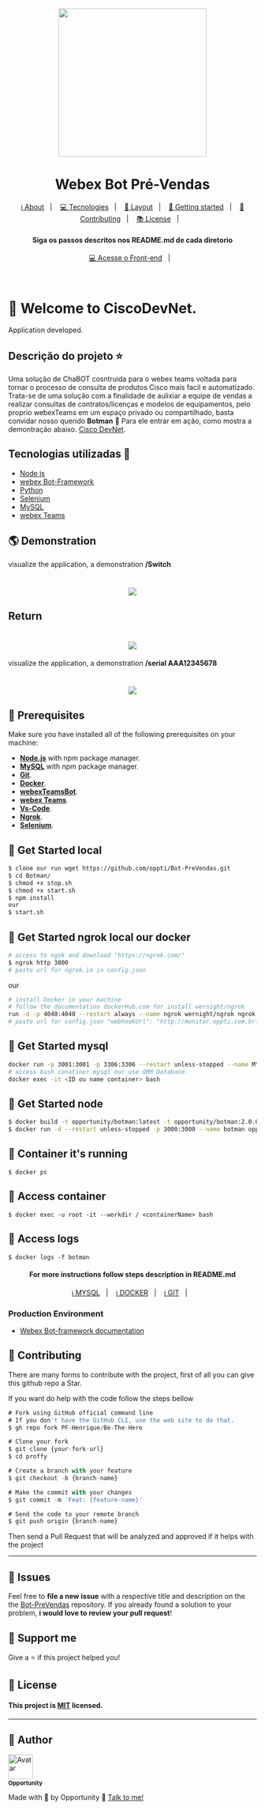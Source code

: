 <h1 align="center">
    <img src="https://github.com/oppti/Botman/blob/master/.Docs/assets/robot-microsoft.png" width= "300px;" height= "300px;" />
</h1>

<h1 align='center'>Webex Bot Pré-Vendas</h1>

<p align="center">
  <a href="#-about-project">ℹ️ About</a>&nbsp;&nbsp;&nbsp;|&nbsp;&nbsp;&nbsp;
  <a href="#-tecnologias-and-packages">💻 Tecnologies</a>&nbsp;&nbsp;&nbsp;|&nbsp;&nbsp;&nbsp;
  <a href="#-layout">🔖 Layout</a>&nbsp;&nbsp;&nbsp;|&nbsp;&nbsp;&nbsp;
  <a href="#-getting-started">🚀 Getting started</a>&nbsp;&nbsp;&nbsp;|&nbsp;&nbsp;&nbsp;
  <a href="#-Contributing">🤝 Contributing</a>&nbsp;&nbsp;&nbsp;|&nbsp;&nbsp;&nbsp;
  <a href="#-license">📚 License</a>&nbsp;&nbsp;&nbsp;|&nbsp;&nbsp;&nbsp;  
</p>

<h4 align="center">
     Siga os passos descritos nos README.md de cada diretorio
</h4>

<p align="center">
  <a href="https://github.com/oppti/Botman">💻 Acesse o Front-end</a>&nbsp;&nbsp;&nbsp;|&nbsp;&nbsp;&nbsp;
</p>
<br>

# 🚀 Welcome to CiscoDevNet.

Application developed.

## Descrição do projeto :star:

Uma solução de ChaBOT cosntruida para o webex teams voltada para tornar o processo de consulta de produtos Cisco mais facil e automatizado.
Trata-se de uma solução com a finalidade de aulixiar a equipe de vendas a realizar consultas de contratos/licenças e modelos de equipamentos, pelo proprio webexTeams em um espaço privado ou compartilhado, basta convidar nosso querido **Botman** 🦇 Para ele entrar em ação, como mostra a demontração abaixo. [Cisco DevNet](https://developer.cisco.com/).

## Tecnologias utilizadas 🚀

<ul>
    <li><a href="https://nodejs.org/en/" target="_blank">Node js</a></li>
    <li><a href="#" target="_blank">webex Bot-Framework</a></li>
    <li><a href="#" target="_blank">Python</a></li>
    <li><a href="#" target="_blank">Selenium</a></li>
    <li><a href="#" target="_blank">MySQL</a></li>
    <li><a href="#" target="_blank">webex Teams</a></li>
</ul>

## 🌎 Demonstration
visualize the application, a demonstration **/Switch**

<h1 align="center">
    <img src="https://github.com/oppti/Botman/blob/master/.Docs/assets/Screenshot%202020-11-19%20150226.png" />
</h1>

## Return

<h1 align="center">
    <img src="https://github.com/oppti/Botman/blob/master/.Docs/assets/Screenshot%202020-11-19%20150404.png" />
</h1>

visualize the application, a demonstration **/serial AAA12345678**

<h1 align="center">
    <img src="https://github.com/oppti/Botman/blob/master/.Docs/assets/Screenshot%202020-11-19%20150044.png" />
</h1>


## 🧰 Prerequisites
Make sure you have installed all of the following prerequisites on your machine:

* **[Node.js](https://nodejs.org/en/download/)** with npm package manager.
* **[MySQL](https://nodejs.org/en/download/)** with npm package manager.
* **[Git](https://git-scm.com/downloads)**.
* **[Docker](https://www.docker.com/)**.
* **[webexTeamsBot](https://pypi.org/project/webexteamsbot/)**.
* **[webex Teams](https://teams.webex.com/)**.
* **[Vs-Code](https://code.visualstudio.com/download)**.
* **[Ngrok](https://ngrok.com/download)**.
* **[Selenium](https://medium.com/ananoterminal/install-selenium-on-windows-f4b6bc6747e4)**.


## 🔧 Get Started local
```sh
$ clone our run wget https://github.com/oppti/Bot-PreVendas.git
$ cd Botman/
$ chmod +x stop.sh
$ chmod +x start.sh
$ npm install
our
$ start.sh
```

## 🔧 Get Started ngrok local our docker
```sh
# access to ngok and download "https://ngrok.com/"
$ ngrok http 3000
# paste url for ngrok.io in config.json
```
our 

```sh
# install Docker in your machine
# follow the documentation dockerHub.com for install wernight/ngrok
run -d -p 4040:4040 --restart always --name ngrok wernight/ngrok ngrok http 192.168.0.72:8081
# paste url for config.json "webhookUrl": "http://monitor.oppti.com.br:3000",

```
## 🔧 Get Started mysql
```sh
docker run -p 3001:3001 -p 3306:3306 --restart unless-stopped --name MYSQL-BOT -e MYSQL_ROOT_PASSWORD=root -d mysql:5.7
# access bash conatiner mysql our use ORM Database.
docker exec -it <ID ou name container> bash
```

## 🔧 Get Started node
```sh
$ docker build -t opportunity/botman:latest -t opportunity/botman:2.0.0 .
$ docker run -d --restart unless-stopped -p 3000:3000 --name botman opportunity/botman
```

## 🔧 Container it's running
```
$ docker ps
```

## 🔧 Access container
```
$ docker exec -u root -it --workdir / <containerName> bash
```

## 🔧 Access logs
```
$ docker logs -f botman
```

<h4 align="center">
     For more instructions follow steps description in README.md
</h4>

<p align="center">
  <a href="https://github.com/oppti/Bot-PreVendas/blob/master/.Docs/Comandos.MySQL.md">ℹ️ MYSQL</a>&nbsp;&nbsp;&nbsp;|&nbsp;&nbsp;&nbsp;
  <a href="https://github.com/oppti/Bot-PreVendas/blob/master/.Docs/Comandos.docker.md">ℹ️ DOCKER</a>&nbsp;&nbsp;&nbsp;|&nbsp;&nbsp;&nbsp;
  <a href="https://github.com/oppti/Bot-PreVendas/blob/master/.Docs/Comandos.git.md">ℹ️ GIT</a>&nbsp;&nbsp;&nbsp;|&nbsp;&nbsp;&nbsp;
</p>

### Production Environment
* [Webex Bot-framework documentation](https://github.com/WebexSamples/webex-node-bot-framework)

## 🤝 Contributing
There are many forms to contribute with the project, first of all you can give this github repo a Star.

If you want do help with the code follow the steps bellow

```ts
# Fork using GitHub official command line
# If you don't have the GitHub CLI, use the web site to do that.
$ gh repo fork PF-Henrique/Be-The-Hero

# Clone your fork
$ git clone {your-fork-url}
$ cd proffy

# Create a branch with your feature
$ git checkout -b {branch-name}

# Make the commit with your changes
$ git commit -m 'Feat: {feature-name}'

# Send the code to your remote branch
$ git push origin {branch-name}
```

Then send a Pull Request that will be analyzed and approved if it helps with the project

---
## 🐛 Issues

Feel free to **file a new issue** with a respective title and description on the the [Bot-PreVendas](https://github.com/oppti/Bot-PreVendas/issues) repository. If you already found a solution to your problem, **i would love to review your pull request**!


## 💓 Support me
Give a ⭐️ if this project helped you!

## 📝 License
#### This project is [MIT](LICENSE) licensed. 
---

## 👤 Author

<a href="https://github.com/oppti">
  <img src="https://avatars2.githubusercontent.com/u/56740481?s=400&u=cea6412011266f7809f4958cb369536956490a67&v=4" width= "50px;" height= "50px;" alt="Avatar"/>
  <br />
 <sub>
  <b>
    Opportunity
  </b>
</sub>
</a> 
<a href="<a href="https://github.com/oppt/" title="Opportunity"></a>

<br />

Made with 💙 by Opportunity 👋 [Talk to me!](https://www.linkedin.com/in/opportunity-tecnologia-6735a6167/)
